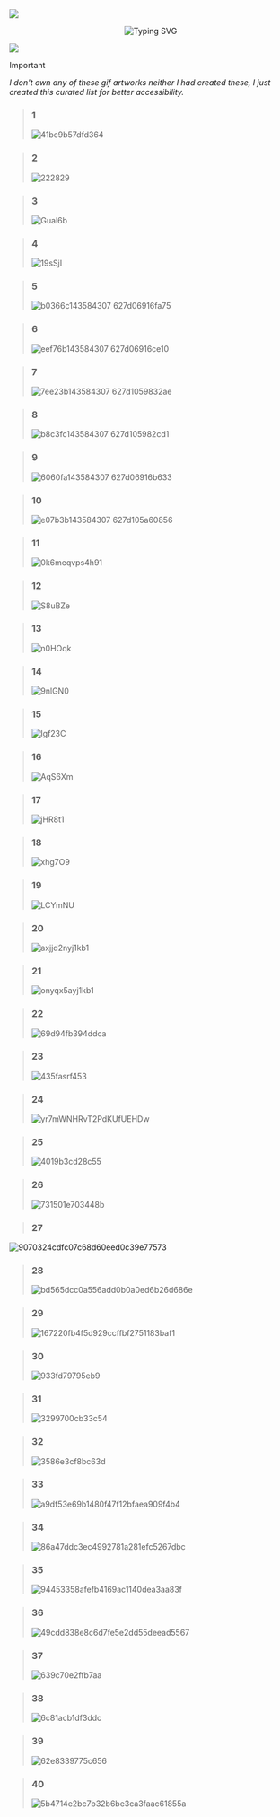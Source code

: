 <img src="https://github.com/user-attachments/assets/194028a6-a4aa-4cd1-a56f-b4d7e3da2eff"/>
<p align="center">
  
  <img src="https://readme-typing-svg.demolab.com?font=Press+Start+2P&size=30&letterSpacing=&duration=2000&pause=1000&color=F74E12&center=true&vCenter=true&repeat=false&width=435&height=50&lines=PIXEL+ART+GIFS" alt="Typing SVG" />
</p>

<img src="https://github.com/user-attachments/assets/194028a6-a4aa-4cd1-a56f-b4d7e3da2eff"/>

> [!IMPORTANT]
> _I don't own any of these gif artworks neither I had created these, I just created this curated list for better accessibility._


<!-- 1 -->
> ### 1
> ![41bc9b57dfd364](https://github.com/user-attachments/assets/4b2e233b-d247-4076-9850-17e16f9a6862)
<!-- 2 -->
> ### 2
> ![222829](https://github.com/user-attachments/assets/eba80995-c43b-4282-9058-cda308b42e67)
<!-- 3 -->
> ### 3
> ![Gual6b](https://github.com/user-attachments/assets/82eb3cb7-5258-41e2-a736-0aeee5b7fd3a)
<!-- 4 -->
> ### 4
> ![19sSjI](https://github.com/user-attachments/assets/db1f70a4-c525-4e6f-b55e-ac8fe4e991b8)
<!-- 5 -->
> ### 5
> ![b0366c143584307 627d06916fa75](https://github.com/user-attachments/assets/77748684-4cf2-4eb7-8188-678ffe93674f)
<!-- 6 -->
> ### 6
> ![eef76b143584307 627d06916ce10](https://github.com/user-attachments/assets/29cf9353-a43a-4750-bcf1-94fb6a17c9bb)
<!-- 7 -->
> ### 7
> ![7ee23b143584307 627d1059832ae](https://github.com/user-attachments/assets/f3563df6-be53-4aba-ba97-0066c985e09e)
<!-- 8 -->
> ### 8
> ![b8c3fc143584307 627d105982cd1](https://github.com/user-attachments/assets/a3dbaa0c-8162-45f0-893f-0b2c300e6b37)
<!-- 9 -->
> ### 9
> ![6060fa143584307 627d06916b633](https://github.com/user-attachments/assets/0da1985a-e647-4da0-b593-5cbb42a82864)
<!-- 10 -->
> ### 10
> ![e07b3b143584307 627d105a60856](https://github.com/user-attachments/assets/8c2e984e-29ee-4bdd-a991-3e1b2e401f1b)
<!-- 11 -->
> ### 11
> ![0k6meqvps4h91](https://github.com/user-attachments/assets/f2e5917a-b68e-402e-a9f5-61d1f28dd539)
<!-- 12 -->
> ### 12
> ![S8uBZe](https://github.com/user-attachments/assets/d31c35ba-9380-456f-b3d4-033fae26421e)
<!-- 13 -->
> ### 13
> ![n0HOqk](https://github.com/user-attachments/assets/f9ee9640-2428-4a16-bea3-320018b8ee93)
<!-- 14 -->
> ### 14
> ![9nlGN0](https://github.com/user-attachments/assets/fefcc40f-b2e2-4663-88ef-ff90d85dff60)
<!-- 15 -->
> ### 15
> ![Igf23C](https://github.com/user-attachments/assets/6bc848d6-c8fd-49e2-881b-d3407aa95d41)
<!-- 16 -->
> ### 16
> ![AqS6Xm](https://github.com/user-attachments/assets/df631917-e94a-4ca2-be80-0e64f774411a)
<!-- 17 -->
> ### 17
> ![jHR8t1](https://github.com/user-attachments/assets/b67b134f-d988-4807-b61e-666b779a321b)
<!-- 18 -->
> ### 18
> ![xhg7O9](https://github.com/user-attachments/assets/dc7c289a-5913-4da1-9d91-3800c5adb2be)
<!-- 19 -->
> ### 19
> ![LCYmNU](https://github.com/user-attachments/assets/990e247d-43ff-4aa0-9e03-656407581558)
<!-- 20 -->
> ### 20
> ![axjjd2nyj1kb1](https://github.com/user-attachments/assets/7bb05f47-9de9-4442-9499-db0cf9e75585)
<!-- 21 -->
> ### 21
> ![onyqx5ayj1kb1](https://github.com/user-attachments/assets/03557315-3a10-4bfd-887a-e4f982e0e61d)
<!-- 22 -->
> ### 22
> ![69d94fb394ddca](https://github.com/user-attachments/assets/7884a2ec-5cb2-4ed0-ae38-91071b8c2357)
<!-- 23 -->
> ### 23
> ![435fasrf453](https://github.com/user-attachments/assets/29d95133-e595-483e-b354-4eca0332f27a)
<!-- 24 -->
> ### 24
> ![yr7mWNHRvT2PdKUfUEHDw](https://github.com/user-attachments/assets/5ae67440-3cd6-4183-b803-693dc42c71ec)
<!-- 25 -->
> ### 25
> ![4019b3cd28c55](https://github.com/user-attachments/assets/021eb644-df00-4f32-af39-53187c953d71)
<!-- 26 -->
> ### 26
> ![731501e703448b](https://github.com/user-attachments/assets/a7541284-fde4-4acb-9ac2-f95ba078cd60)
<!-- 27 -->
> ### 27
![9070324cdfc07c68d60eed0c39e77573](https://github.com/user-attachments/assets/a7605427-fa69-416f-85ec-955ea51490c1)
<!-- 28 -->
> ### 28
> ![bd565dcc0a556add0b0a0ed6b26d686e](https://github.com/user-attachments/assets/81246bf0-4911-430b-b71e-55a5d0c8b739)
<!-- 29 -->
> ### 29
> ![167220fb4f5d929ccffbf2751183baf1](https://github.com/user-attachments/assets/1cf2b733-d498-4228-8a8d-d7f3e9a3bacd)
<!-- 30 -->
> ### 30
> ![933fd79795eb9](https://github.com/user-attachments/assets/b78eb541-830d-483e-aa67-d2153e9ea25f)
<!-- 31 -->
> ### 31
> ![3299700cb33c54](https://github.com/user-attachments/assets/8468d735-f960-4e94-9908-15e784481fd1)
<!-- 32 -->
> ### 32
> ![3586e3cf8bc63d](https://github.com/user-attachments/assets/225d5096-294a-452d-849e-78053485ee6b)
<!-- 33 -->
> ### 33
> ![a9df53e69b1480f47f12bfaea909f4b4](https://github.com/user-attachments/assets/62241bd7-4afc-42d4-b4ba-6f6c23a22cc7)
<!-- 34 -->
> ### 34
> ![86a47ddc3ec4992781a281efc5267dbc](https://github.com/user-attachments/assets/4aab6266-857e-4228-b35f-87d3a0715873)
<!-- 35 -->
> ### 35
> ![94453358afefb4169ac1140dea3aa83f](https://github.com/user-attachments/assets/e3b5e1fe-0b4c-47d6-b21f-1fe4d2023556)

<!-- 36 -->
> ### 36
> ![49cdd838e8c6d7fe5e2dd55deead5567](https://github.com/user-attachments/assets/cc2ef335-8ecb-4510-8962-adc03ac2821b)

<!-- 37 -->
> ### 37
> ![639c70e2ffb7aa](https://github.com/user-attachments/assets/2cdc8ffd-e421-4a90-af50-36467aaa6bad)

<!-- 38 -->
> ### 38
> ![6c81acb1df3ddc](https://github.com/user-attachments/assets/e64b1d8e-bf8a-4630-a62b-80475ba69f26)

<!-- 39 -->
> ### 39
> ![62e8339775c656](https://github.com/user-attachments/assets/8af87fe1-ec83-468a-a2ba-d133747e841c)

<!-- 40 -->
> ### 40
> ![5b4714e2bc7b32b6be3ca3faac61855a](https://github.com/user-attachments/assets/4d90ab2e-a862-4020-8fcb-bb9d3981310a)





